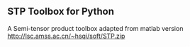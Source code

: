 ## STP Toolbox for Python
A Semi-tensor product toolbox adapted from matlab version
http://lsc.amss.ac.cn/~hsqi/soft/STP.zip